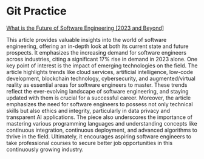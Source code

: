 # Git Practice
[What is the Future of Software Engineering [2023 and Beyond]](https://www.knowledgehut.com/blog/web-development/software-engineer-future)

This article provides valuable insights into the world of software engineering, offering an in-depth look at both its current state and future prospects. It emphasizes the increasing demand for software engineers across industries, citing a significant 17% rise in demand in 2023 alone. One key point of interest is the impact of emerging technologies on the field. The article highlights trends like cloud services, artificial intelligence, low-code development, blockchain technology, cybersecurity, and augmented/virtual reality as essential areas for software engineers to master. These trends reflect the ever-evolving landscape of software engineering, and staying updated with them is crucial for a successful career. Moreover, the article emphasizes the need for software engineers to possess not only technical skills but also ethics and integrity, particularly in data privacy and transparent AI applications. The piece also underscores the importance of mastering various programming languages and understanding concepts like continuous integration, continuous deployment, and advanced algorithms to thrive in the field. Ultimately, it encourages aspiring software engineers to take professional courses to secure better job opportunities in this continuously growing industry.